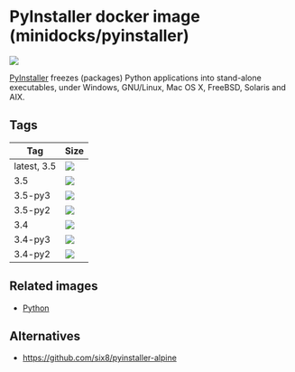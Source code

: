 PyInstaller docker image (minidocks/pyinstaller)
================================================

![](https://www.pyinstaller.org/_images/pyinstaller-draft1c-header-trans.png)

[PyInstaller](https://www.pyinstaller.org/) freezes (packages) Python applications into stand-alone executables, under Windows, GNU/Linux, Mac OS X, FreeBSD, Solaris and AIX.

Tags
----

 Tag         | Size
 ---         | ----
 latest, 3.5 | [![](https://images.microbadger.com/badges/image/minidocks/pyinstaller.svg)](https://microbadger.com/images/minidocks/pyinstaller)
 3.5         | [![](https://images.microbadger.com/badges/image/minidocks/pyinstaller:3.5.svg)](https://microbadger.com/images/minidocks/pyinstaller:3.5)
 3.5-py3     | [![](https://images.microbadger.com/badges/image/minidocks/pyinstaller:3.5-py3.svg)](https://microbadger.com/images/minidocks/python:3.5-py3)
 3.5-py2     | [![](https://images.microbadger.com/badges/image/minidocks/pyinstaller:3.5-py2.svg)](https://microbadger.com/images/minidocks/pyinstaller:3.5-py2)
 3.4         | [![](https://images.microbadger.com/badges/image/minidocks/pyinstaller:3.4.svg)](https://microbadger.com/images/minidocks/pyinstaller:3.4)
 3.4-py3     | [![](https://images.microbadger.com/badges/image/minidocks/pyinstaller:3.4-py3.svg)](https://microbadger.com/images/minidocks/python:3.4-py3)
 3.4-py2     | [![](https://images.microbadger.com/badges/image/minidocks/pyinstaller:3.4-py2.svg)](https://microbadger.com/images/minidocks/pyinstaller:3.4-py2)

Related images
--------------

- [Python](https://github.com/minidocks/python)

Alternatives
------------

- https://github.com/six8/pyinstaller-alpine
